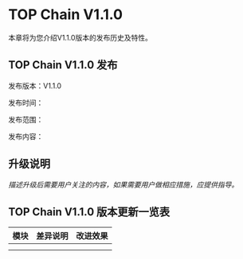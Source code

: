 # TOP Chain V1.1.0

本章将为您介绍V1.1.0版本的发布历史及特性。

## TOP Chain V1.1.0 发布

发布版本：V1.1.0

发布时间：

发布范围：

发布内容：

## 升级说明

*描述升级后需要用户关注的内容，如果需要用户做相应措施，应提供指导。*

## TOP Chain V1.1.0 版本更新一览表

| 模块 | 差异说明 | 改进效果 |
| ---- | -------- | -------- |
|      |          |          |
|      |          |          |


